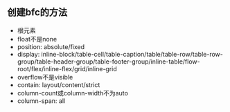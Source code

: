 ## 创建bfc的方法

* 根元素
* float不是none
* position: absolute/fixed
* display: inline-block/table-cell/table-caption/table/table-row/table-row-group/table-header-group/table-footer-group/inline-table/flow-root/flex/inline-flex/grid/inline-grid
* overflow不是visible
* contain: layout/content/strict
* column-count或column-width不为auto
* column-span: all
  